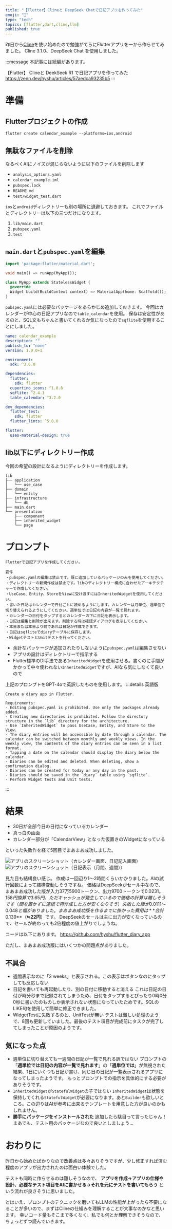 ```yaml
---
title: "【Flutter】Clineと DeepSeek Chatで日記アプリを作ってみた"
emoji: "📖"
type: "tech"
topics: [flutter,dart,cline,llm]
published: true
---
```


昨日から[Cline](https://github.com/cline/cline)を使い始めたので勉強がてらにFlutterアプリを一から作らせてみました。
Cline 3.1.0、DeepSeek Chat を使用しました。

:::message
本記事には続編があります。

【Flutter】 Clineと DeekSeek R1 で日記アプリを作ってみた
https://zenn.dev/hyshu/articles/57aedca93235b5
:::

# 準備
## Flutterプロジェクトの作成
```
flutter create calendar_example --platforms=ios,android
```

## 無駄なファイルを削除
なるべくAIにノイズが混じらないように以下のファイルを削除します
* `analysis_options.yaml`
* `calendar_example.iml`
* `pubspec.lock`
* `README.md`
* `test/widget_test.dart`

`ios`と`android`ディレクトリーも別の場所に退避しておきます。
これでファイルとディレクトリーは以下の三つだけになります。
1. `lib/main.dart`
2. `pubspec.yaml`
3. `test`

## `main.dart`と`pubspec.yaml`を編集
```dart:main.dart
import 'package:flutter/material.dart';

void main() => runApp(MyApp());

class MyApp extends StatelessWidget {
  @override
  Widget build(BuildContext context) => MaterialApp(home: Scaffold());
}
```

`pubspec.yaml`には必要なパッケージをあらかじめ追加しておきます。
今回はカレンダーが中心の日記アプリなので`table_calendar`を使用。
保存は安定性があるのと、SQL文もちゃんと書いてくれるか気になったので`sqflite`を使用することにしました。
```dart:pubspec.yaml
name: calendar_example
description: ""
publish_to: "none"
version: 1.0.0+1

environment:
  sdk: ^3.6.0

dependencies:
  flutter:
    sdk: flutter
  cupertino_icons: ^1.0.8
  sqflite: ^2.4.1
  table_calendar: ^3.2.0

dev_dependencies:
  flutter_test:
    sdk: flutter
  flutter_lints: ^5.0.0

flutter:
  uses-material-design: true
```

## lib以下にディレクトリー作成
今回の希望の設計になるようにディレクトリーを作成します。
```
lib
├── application
│   └── use_case
├── domain
│   └── entity
├── infrastructure
│   └── db
├── main.dart
└── presentation
    ├── component
    ├── inherited_widget
    └── page
```

# プロンプト
```
Flutterで日記アプリを作成してください。

要件
・pubspec.yamlの編集は禁止です。既に追加しているパッケージのみを使用してください。
・ディレクトリーの新規作成は禁止です。libのディレクトリー構成に合わせたアーキテクチャーで作成してください。
・UseCase、Entity、StoreをViewに受け渡すにはInheritedWidgetを使用してください。
・書いた日記はカレンダーで日付ごとに読めるようにします。カレンダーは月単位、週単位で切り替えられるようにしてください。週単位では日記の内容が一覧で見れます。
・カレンダーの日付をタップするとカレンダーの下に日記を表示します。
・日記は編集と削除が出来ます。削除する時は確認ダイアログを表示してください。
・本日または本日より前であれば日記が作成できます。
・日記はsqfliteでdiaryテーブルに保存します。
・WidgetテストとUnitテストを行ってください。
```

* 余計なパッケージが追加されたりしないように`pubspec.yaml`は編集させない
* アプリの設計はディレクトリーで指示する
* Flutter標準のDI手法である`InheritedWidget`を使用させる。書くのに手間がかかって中々使われない`InheritedWidget`ですが、AIなら気にしなくて良いので

上記のプロンプトをGPT-4oで英訳したものを使用します。
:::details 英語版
```
Create a diary app in Flutter.

Requirements:
- Editing pubspec.yaml is prohibited. Use only the packages already added.
- Creating new directories is prohibited. Follow the directory structure in the `lib` directory for the architecture.
- Use `InheritedWidget` to pass UseCase, Entity, and Store to the View.
- The diary entries will be accessible by date through a calendar. The calendar can be switched between monthly and weekly views. In the weekly view, the contents of the diary entries can be seen in a list format.
- Tapping a date on the calendar should display the diary below the calendar.
- Diaries can be edited and deleted. When deleting, show a confirmation dialog.
- Diaries can be created for today or any day in the past.
- Diaries should be saved in the `diary` table using `sqflite`.
- Perform Widget tests and Unit tests.
```
:::

# 結果
* 30日が全部今日の日付になっているカレンダー
* 真っ白の画面
* カレンダー部分が「CalendarView」となった仮置きのWidgetになっている

といった失敗作を経て5回目でまあまあ成功しました。

![アプリのスクリーンショット（カレンダー画面、日記記入画面）](/images/phb83junjy.webp)
![アプリのスクリーンショット（日記表示（月間、週間））](/images/r2nu4iushu.webp)

見た目も結構良い感じ。
作成は一回辺り1〜2時間くらいかかりました。AIの試行回数によって結構変動しそうですね。
価格はDeepSeekがセール中なので、まあまあ成功した版が入力37万5900トークン、出力9700トークンで$0.0231。158円換算で3.65円。
ただキャッシュが発生しているので価格の計算は難しそうです（間を置かずに連続で再作成した方が安くなりそう）
失敗した版が$0.0111〜$0.048と幅がありました。
まあまあ成功版を作るまでに掛かった費用は**合計$0.139**（**≒22円**）です。
DeepSeekのセールは主に出力が安くなっているので、セールが終わっても2倍程度の値上がりでしょうね。

コードは以下にあります。
https://github.com/hyshu/flutter_diary_app

ただし、まあまあ成功版にはいくつかの問題点がありました。

## 不具合
* 週間表示なのに「2 weeks」と表示される。この表示はボタンなのにタップしても反応しない
* 日記を書いても再起動したり、別の日付に移動すると消える
これは日記の日付が時分秒まで記録されてしまうため、日付をタップするとぴったり0時0分0秒に書いたのものしか表示されない状態になっていたためです。SQLのLIKE句を使用して簡単に修正できました。
* WidgetTestに失敗するのと、UnitTestが無い
テストは難しい処理のようで、8回も更新していました。最後のテスト項目が完成前にタスクが完了してしまったことが原因のようです。

## 気になった点
* 週単位に切り替えても一週間の日記が一覧で見れる訳ではない
プロンプトの「**週単位では日記の内容が一覧で見れます**」の「**週単位では**」が無視された結果、1日にいくつも日記が書け、同じ日の日記が一覧表示されるアプリになってしまったようです。
もっとプロンプトでの指示を具体的にする必要がありそうです。
* `InheritedWidget`が`StatefulWidget`の子ではない
`InheritedWidget`は状態を保持してくれる`StatefulWidget`が必要になります。あと`Builder`も欲しいところ。この辺りはAIが参考に出来るテンプレートを用意した方が良いのかもしれません。
* **勝手にパッケージをインストールされた**
追加したら駄目って言ったじゃん！
まあでも、テスト用のパッケージなので良いとしましょう…

# おわりに
昨日から始めたばかりなので改善点は多々ありそうですが、少し修正すれば済む程度のアプリが出力されたのは面白い体験でした。

テストも同時に作らせるのは難しそうなので、
**アプリを作成→アプリの仕様や設計、必要なテスト項目をAIに書かせる→それを元にテストを書いてもらう**
という流れが良さそうに思いました。

とはいえ、プロンプトのテクニックを磨いてもLLMの性能が上がったら不要になることが多いので、まずはClineの仕組みを理解することが大事なのかなと思います。
幸いコード量もそこまで多くなく、私でも何とか理解できそうなので、ちょっとずつ読んでいきます。